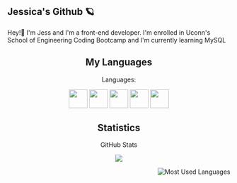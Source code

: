 

## Jessica's Github 🪐
Hey!👋 
I'm Jess and I'm a front-end developer. I'm enrolled in Uconn's School of Engineering Coding Bootcamp and I'm currently learning MySQL 

<h2 align="center">My Languages</h2>
<p align="center">Languages:</p>

<p align="center">
  <img src="https://img.shields.io/badge/CSS-3776AB?style=for-the-badge&logo=css&logoColor=blue" height='42px'/>
  <img src="https://img.shields.io/badge/HTML-e97f00?style=for-the-badge&logo=html&logoColor=red" height='42px'/>
  <img src="https://img.shields.io/badge/JS-000000?style=for-the-badge&logo=javascript&logoColor=yellow" height='42px'>
  <img src="https://img.shields.io/badge/NodeJS-000000?style=for-the-badge&logo=node.js&logoColor=green" height='42px'>
  <img src="https://img.shields.io/badge/Express.js-000000?style=for-the-badge&logo=express.js&logoColor=yellow" height='42px'>
</p>

<h2 align="center">Statistics</h2>
<p align="center">GitHub Stats</p>
<p align="center">
<img src="https://github-readme-stats.vercel.app/api?username=JessicaLDaley&show_icons=true&hide_border=true&theme=dark" />
</p>

<p align="center">
<img style="float: right;" alt="Most Used Languages" src="https://github-readme-stats.vercel.app/api/top-langs/?username=JessicaLDaley&layout=compact&hide_border=true&theme=dark" />
</p>
